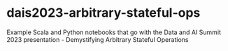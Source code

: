 # dais2023-arbitrary-stateful-ops
Example Scala and Python notebooks that go with the Data and AI Summit 2023 presentation - Demystifying Arbitrary Stateful Operations

